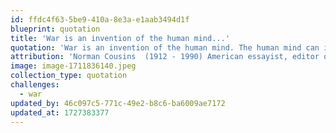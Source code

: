 ```yaml
---
id: ffdc4f63-5be9-410a-8e3a-e1aab3494d1f
blueprint: quotation
title: 'War is an invention of the human mind...'
quotation: 'War is an invention of the human mind. The human mind can invent peace with justice.'
attribution: 'Norman Cousins  (1912 - 1990) American essayist, editor of The Saturday Review.'
image: image-1711836140.jpeg
collection_type: quotation
challenges:
  - war
updated_by: 46c097c5-771c-49e2-b8c6-ba6009ae7172
updated_at: 1727383377
---
```

